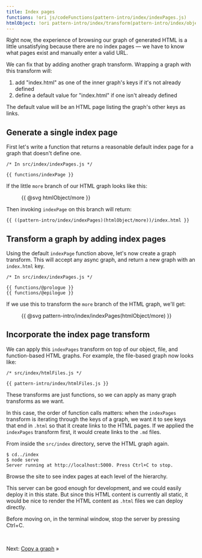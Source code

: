 ```yaml
---
title: Index pages
functions: !ori js/codeFunctions(pattern-intro/index/indexPages.js)
htmlObject: !ori pattern-intro/index/transform(pattern-intro/index/object)
---
```


Right now, the experience of browsing our graph of generated HTML is a little unsatisfying because there are no index pages — we have to know what pages exist and manually enter a valid URL.

We can fix that by adding another graph transform. Wrapping a graph with this transform will:

1. add "index.html" as one of the inner graph's keys if it's not already defined
2. define a default value for "index.html" if one isn't already defined

The default value will be an HTML page listing the graph's other keys as links.

## Generate a single index page

First let's write a function that returns a reasonable default index page for a graph that doesn't define one.

```{{'js'}}
/* In src/index/indexPages.js */

{{ functions/indexPage }}
```

If the little `more` branch of our HTML graph looks like this:

<figure>
{{ @svg htmlObject/more }}
</figure>

Then invoking `indexPage` on this branch will return:

```{{'html'}}
{{ ((pattern-intro/index/indexPages)(htmlObject/more))/index.html }}
```

## Transform a graph by adding index pages

Using the default `indexPage` function above, let's now create a graph transform. This will accept any async graph, and return a new graph with an `index.html` key.

```{{'js'}}
/* In src/index/indexPages.js */

{{ functions/@prologue }}
{{ functions/@epilogue }}
```

If we use this to transform the `more` branch of the HTML graph, we'll get:

<figure>
{{ @svg pattern-intro/index/indexPages(htmlObject/more) }}
</figure>

## Incorporate the index page transform

We can apply this `indexPages` transform on top of our object, file, and function-based HTML graphs. For example, the file-based graph now looks like:

```{{'js'}}
/* src/index/htmlFiles.js */

{{ pattern-intro/index/htmlFiles.js }}
```

These transforms are just functions, so we can apply as many graph transforms as we want.

In this case, the order of function calls matters: when the `indexPages` transform is iterating through the keys of a graph, we want it to see keys that end in `.html` so that it create links to the HTML pages. If we applied the `indexPages` transform first, it would create links to the `.md` files.

<span class="tutorialStep"></span> From inside the `src/index` directory, serve the HTML graph again.

```console
$ cd../index
$ node serve
Server running at http://localhost:5000. Press Ctrl+C to stop.
```

<span class="tutorialStep"></span> Browse the site to see index pages at each level of the hierarchy.

This server can be good enough for development, and we could easily deploy it in this state. But since this HTML content is currently all static, it would be nice to render the HTML content as `.html` files we can deploy directly.

<span class="tutorialStep"></span> Before moving on, in the terminal window, stop the server by pressing Ctrl+C.

&nbsp;

Next: [Copy a graph](copy.html) »
